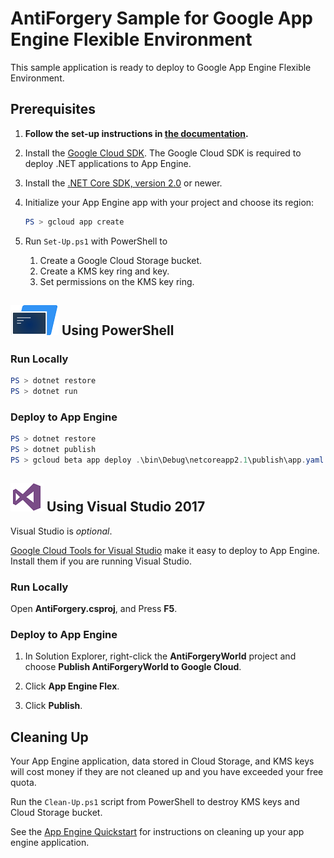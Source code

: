 # AntiForgery Sample for Google App Engine Flexible Environment

This sample application is ready to deploy to Google App Engine Flexible Environment.

## Prerequisites

1.  **Follow the set-up instructions in [the documentation](https://cloud.google.com/dotnet/docs/setup).**

2.  Install the [Google Cloud SDK](https://cloud.google.com/sdk/).  The Google Cloud SDK
    is required to deploy .NET applications to App Engine.

3.  Install the [.NET Core SDK, version 2.0](https://github.com/dotnet/core/blob/master/release-notes/download-archives/2.0.5-download.md)
    or newer.

4.  Initialize your App Engine app with your project and choose its region:

    ```psm1
    PS > gcloud app create
    ```

5.  Run `Set-Up.ps1` with PowerShell to

    1.  Create a Google Cloud Storage bucket.
    2.  Create a KMS key ring and key.
    3.  Set permissions on the KMS key ring.

## ![PowerShell](../.resources/powershell.png) Using PowerShell


### Run Locally

```psm1
PS > dotnet restore
PS > dotnet run
```

### Deploy to App Engine

```psm1
PS > dotnet restore
PS > dotnet publish
PS > gcloud beta app deploy .\bin\Debug\netcoreapp2.1\publish\app.yaml
```


## ![Visual Studio](../.resources/visual-studio.png) Using Visual Studio 2017

Visual Studio is *optional*.

[Google Cloud Tools for Visual Studio](
https://marketplace.visualstudio.com/items?itemName=GoogleCloudTools.GoogleCloudPlatformExtensionforVisualStudio)
make it easy to deploy to App Engine.  Install them if you are running Visual Studio.

### Run Locally

Open **AntiForgery.csproj**, and Press **F5**.

### Deploy to App Engine

1.  In Solution Explorer, right-click the **AntiForgeryWorld** project and choose **Publish AntiForgeryWorld to Google Cloud**.

2.  Click **App Engine Flex**.

3.  Click **Publish**.

## Cleaning Up

Your App Engine application, data stored in Cloud Storage, and KMS keys will
cost money if they are not cleaned up and you have exceeded your free quota.

Run the `Clean-Up.ps1` script from PowerShell to destroy KMS keys and 
Cloud Storage bucket.

See the [App Engine Quickstart](https://cloud.google.com/appengine/docs/flexible/dotnet/quickstart#clean-up) for instructions on cleaning up your app engine
application.